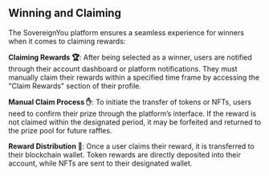## Winning and Claiming

The SovereignYou platform ensures a seamless experience for winners when it comes to claiming rewards:

**Claiming Rewards 🏆**: After being selected as a winner, users are notified through their account dashboard or platform notifications. They must manually claim their rewards within a specified time frame by accessing the "Claim Rewards" section of their profile.

**Manual Claim Process ✋**: To initiate the transfer of tokens or NFTs, users need to confirm their prize through the platform’s interface. If the reward is not claimed within the designated period, it may be forfeited and returned to the prize pool for future raffles.

**Reward Distribution 🚀**: Once a user claims their reward, it is transferred to their blockchain wallet. Token rewards are directly deposited into their account, while NFTs are sent to their designated wallet.

